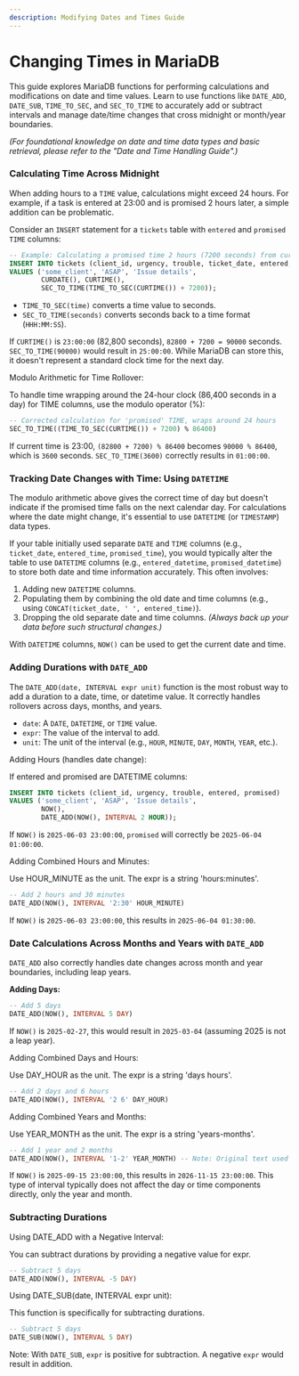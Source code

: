 ```yaml
---
description: Modifying Dates and Times Guide
---
```


# Changing Times in MariaDB

This guide explores MariaDB functions for performing calculations and modifications on date and time values. Learn to use functions like `DATE_ADD`, `DATE_SUB`, `TIME_TO_SEC`, and `SEC_TO_TIME` to accurately add or subtract intervals and manage date/time changes that cross midnight or month/year boundaries.

_(For foundational knowledge on date and time data types and basic retrieval, please refer to the "Date and Time Handling Guide".)_

### Calculating Time Across Midnight

When adding hours to a `TIME` value, calculations might exceed 24 hours. For example, if a task is entered at 23:00 and is promised 2 hours later, a simple addition can be problematic.

Consider an `INSERT` statement for a `tickets` table with `entered` and `promised` `TIME` columns:

```sql
-- Example: Calculating a promised time 2 hours (7200 seconds) from current time
INSERT INTO tickets (client_id, urgency, trouble, ticket_date, entered, promised)
VALUES ('some_client', 'ASAP', 'Issue details',
        CURDATE(), CURTIME(),
        SEC_TO_TIME(TIME_TO_SEC(CURTIME()) + 7200));
```

* `TIME_TO_SEC(time)` converts a time value to seconds.
* `SEC_TO_TIME(seconds)` converts seconds back to a time format (`HHH:MM:SS`).

If `CURTIME()` is `23:00:00` (82,800 seconds), `82800 + 7200 = 90000` seconds. `SEC_TO_TIME(90000)` would result in `25:00:00`. While MariaDB can store this, it doesn't represent a standard clock time for the next day.

Modulo Arithmetic for Time Rollover:

To handle time wrapping around the 24-hour clock (86,400 seconds in a day) for TIME columns, use the modulo operator (%):

```sql
-- Corrected calculation for 'promised' TIME, wraps around 24 hours
SEC_TO_TIME((TIME_TO_SEC(CURTIME()) + 7200) % 86400)
```

If current time is 23:00, `(82800 + 7200) % 86400` becomes `90000 % 86400`, which is `3600` seconds. `SEC_TO_TIME(3600)` correctly results in `01:00:00`.

### Tracking Date Changes with Time: Using `DATETIME`

The modulo arithmetic above gives the correct time of day but doesn't indicate if the promised time falls on the next calendar day. For calculations where the date might change, it's essential to use `DATETIME` (or `TIMESTAMP`) data types.

If your table initially used separate `DATE` and `TIME` columns (e.g., `ticket_date`, `entered_time`, `promised_time`), you would typically alter the table to use `DATETIME` columns (e.g., `entered_datetime`, `promised_datetime`) to store both date and time information accurately. This often involves:

1. Adding new `DATETIME` columns.
2. Populating them by combining the old date and time columns (e.g., using `CONCAT(ticket_date, ' ', entered_time)`).
3. Dropping the old separate date and time columns. _(Always back up your data before such structural changes.)_

With `DATETIME` columns, `NOW()` can be used to get the current date and time.

### Adding Durations with `DATE_ADD`

The `DATE_ADD(date, INTERVAL expr unit)` function is the most robust way to add a duration to a date, time, or datetime value. It correctly handles rollovers across days, months, and years.

* `date`: A `DATE`, `DATETIME`, or `TIME` value.
* `expr`: The value of the interval to add.
* `unit`: The unit of the interval (e.g., `HOUR`, `MINUTE`, `DAY`, `MONTH`, `YEAR`, etc.).

Adding Hours (handles date change):

If entered and promised are DATETIME columns:

```sql
INSERT INTO tickets (client_id, urgency, trouble, entered, promised)
VALUES ('some_client', 'ASAP', 'Issue details',
        NOW(),
        DATE_ADD(NOW(), INTERVAL 2 HOUR));
```

If `NOW()` is `2025-06-03 23:00:00`, `promised` will correctly be `2025-06-04 01:00:00`.

Adding Combined Hours and Minutes:

Use HOUR\_MINUTE as the unit. The expr is a string 'hours:minutes'.

```sql
-- Add 2 hours and 30 minutes
DATE_ADD(NOW(), INTERVAL '2:30' HOUR_MINUTE)
```

If `NOW()` is `2025-06-03 23:00:00`, this results in `2025-06-04 01:30:00`.

### Date Calculations Across Months and Years with `DATE_ADD`

`DATE_ADD` also correctly handles date changes across month and year boundaries, including leap years.

**Adding Days:**

```sql
-- Add 5 days
DATE_ADD(NOW(), INTERVAL 5 DAY)
```

If `NOW()` is `2025-02-27`, this would result in `2025-03-04` (assuming 2025 is not a leap year).

Adding Combined Days and Hours:

Use DAY\_HOUR as the unit. The expr is a string 'days hours'.

```sql
-- Add 2 days and 6 hours
DATE_ADD(NOW(), INTERVAL '2 6' DAY_HOUR)
```

Adding Combined Years and Months:

Use YEAR\_MONTH as the unit. The expr is a string 'years-months'.

```sql
-- Add 1 year and 2 months
DATE_ADD(NOW(), INTERVAL '1-2' YEAR_MONTH) -- Note: Original text used '1 2', '1-2' is common for YEAR_MONTH
```

If `NOW()` is `2025-09-15 23:00:00`, this results in `2026-11-15 23:00:00`. This type of interval typically does not affect the day or time components directly, only the year and month.

### Subtracting Durations

Using DATE\_ADD with a Negative Interval:

You can subtract durations by providing a negative value for expr.

```sql
-- Subtract 5 days
DATE_ADD(NOW(), INTERVAL -5 DAY)
```

Using DATE\_SUB(date, INTERVAL expr unit):

This function is specifically for subtracting durations.

```sql
-- Subtract 5 days
DATE_SUB(NOW(), INTERVAL 5 DAY)
```

Note: With `DATE_SUB`, `expr` is positive for subtraction. A negative `expr` would result in addition.

